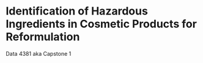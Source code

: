 # Identification of Hazardous Ingredients in Cosmetic Products for Reformulation 
Data 4381 aka Capstone 1
